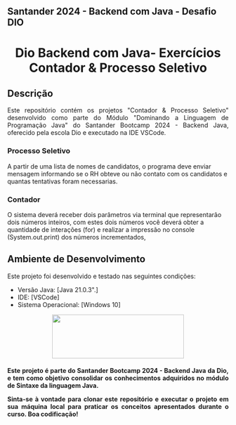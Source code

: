 ## Santander 2024 - Backend com Java - Desafio DIO


<h1 align="center"> Dio Backend com Java- Exercícios Contador & Processo Seletivo</h1>


## Descrição 
<p align="justify">
Este repositório contém os projetos "Contador & Processo Seletivo" desenvolvido como parte do Módulo "Dominando a Linguagem de Programação Java" do Santander Bootcamp 2024 - Backend Java, oferecido pela escola Dio e executado na IDE VSCode.</p>

### Processo Seletivo 
 A partir de uma lista de nomes de candidatos, o programa deve enviar mensagem informando se o RH obteve ou não contato com os candidatos e quantas tentativas foram necessarias.

 ### Contador
 O sistema deverá receber dois parâmetros via terminal que representarão dois números inteiros, com estes dois números você deverá obter a quantidade de interações (for) e realizar a impressão no console (System.out.print) dos números incrementados,

## Ambiente de Desenvolvimento
Este projeto foi desenvolvido e testado nas seguintes condições:

* Versão Java: [Java 21.0.3".]
* IDE: [VSCode] 
* Sistema Operacional: [Windows 10] 

<p align="center">
  <img width="300" height="100" src="https://static.wixstatic.com/media/7a378f_5140deabd7d040378d740069cb692b87~mv2.png/v1/crop/x_0,y_10,w_1334,h_493/fill/w_568,h_208,al_c,q_85,usm_0.66_1.00_0.01,enc_auto/logo%20DIO.png">
</p>

<h4 align="justify">
Este projeto é parte do Santander Bootcamp 2024 - Backend Java da Dio, e tem como objetivo consolidar os conhecimentos adquiridos no módulo de Sintaxe da linguagem Java.

Sinta-se à vontade para clonar este repositório e executar o projeto em sua máquina local para praticar os conceitos apresentados durante o curso. Boa codificação!</h4>
